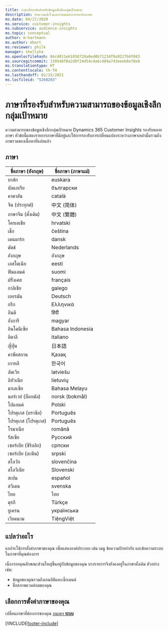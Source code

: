 ```yaml
---
title: ภาษาที่รองรับสำหรับข้อมูลเชิงลึกกลุ่มเป้าหมาย
description: ทำความเข้าใจและกำหนดค่าการรองรับภาษา
ms.date: 04/27/2020
ms.service: customer-insights
ms.subservice: audience-insights
ms.topic: conceptual
author: m-hartmann
ms.author: mhart
ms.reviewer: philk
manager: shellyha
ms.openlocfilehash: 84c4011e61058729a0ed0b7123df8a9227b0f083
ms.sourcegitcommit: 139548f8a2d0f24d54c4a6c404a743eeeb8ef8e0
ms.translationtype: HT
ms.contentlocale: th-TH
ms.lasthandoff: 02/15/2021
ms.locfileid: "5268203"
---
```

# <a name="supported-languages-for-audience-insights-capability"></a>ภาษาที่รองรับสำหรับความสามารถของข้อมูลเชิงลึกกลุ่มเป้าหมาย

ความสามารถของข้อมูลเชิงลึกกลุ่มเป้าหมาย Dynamics 365 Customer Insights รองรับหลายภาษา หัวข้อนี้แสดงรายการภาษาที่มีอยู่และให้การรองรับการเปลี่ยนแปลงระหว่างภาษาเหล่านั้นรวมถึงภาพรวมของเนื้อหาที่แปลแล้ว

## <a name="languages"></a>ภาษา

| ชื่อภาษา (อังกฤษ)|  ชื่อภาษา (ภาษาแม่) |
| ------------- | ------------- |
| บาส์ก | euskara |
| บัลแกเรีย | български |
| คาตาลัน | català |
| จีน (ประยุกต์) | 中文 (简体) |
| ภาษาจีน (ดั้งเดิม) | 中文 (繁體) |
| โครเอเชีย | hrvatski |
| เช็ก | čeština |
| เดนมาร์ก | dansk |
| ดัตช์ | Nederlands |
| อังกฤษ | อังกฤษ |
| เอสโตเนีย | eesti |
| ฟินแลนด์ | suomi |
| ฝรั่งเศส | français |
| กาลิเชีย | galego |
| เยอรมัน | Deutsch |
| กรีก | Ελληνικά |
| ฮินดี | हिंदी |
| ฮังการี | magyar |
| อินโดนีเซีย | Bahasa Indonesia |
| อิตาลี | italiano |
| ญี่ปุ่น | 日本語 |
| คาซัคสถาน | Қазақ |
| เกาหลี | 한국어 |
| ลัตเวีย | latviešu |
| ลิทัวเนีย | lietuvių |
| มาเลเซีย | Bahasa Melayu |
| นอร์เวย์ (บ็อกมัล) | norsk (bokmål) |
| โปแลนด์ | Polski |
| โปรตุเกส (บราซิล) | Português |
| โปรตุเกส (โปรตุเกส) | Português |
| โรมาเนีย | română |
| รัสเซีย | Pусский |
| เซอร์เบีย (ซิริลลิก) | српски |
| เซอร์เบีย (ละติน) | srpski |
| สโลวัก | slovenčina |
| สโลวีเนีย | Slovenski |
| สเปน | español |
| สวีเดน | svenska |
| ไทย | ไทย |
| ตุรกี | Türkçe |
| ยูเครน | українська |
| เวียดนาม | TiệngViệt |

## <a name="whats-translated"></a>แปลว่าอะไร

แอปจะใช้การตั้งค่าภาษาของคุณ เพื่อแสดงองค์ประกอบ เช่น เมนู ข้อความป้ายกำกับ และข้อความระบบในภาษาที่คุณต้องการ

เนื่องจากคุณลักษณะส่วนใหญ่ขึ้นอยู่กับข้อมูลของคุณ บางรายการจึงยังคงอยู่ในภาษาดั้งเดิม ตัวอย่างเช่น:

- ข้อมูลของคุณรวมถึงเอนทิตีและเซ็กเมนต์
- ชื่อสภาพแวดล้อมของคุณ

## <a name="choose-your-language-settings"></a>เลือกการตั้งค่าภาษาของคุณ  

เปลี่ยนภาษาที่ต้องการของคุณ [บนเพจ **ระบบ**](system.md)


[!INCLUDE[footer-include](../includes/footer-banner.md)]